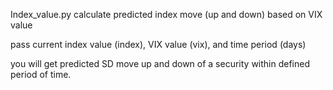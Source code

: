 Index_value.py calculate predicted index move (up and down) based on VIX value 

pass current index value (index), 
VIX value (vix), and time period (days)

you will get predicted SD move up and down of a security within defined period of time.
